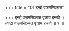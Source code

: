 +++
title = "01 इन्द्रो वज्रमसिञ्चत"

+++
इन्द्रो वज्रमसिञ्चत वृत्राय हन्तवे ।  
त्वष्टा वज्रमसिञ्चत वृत्राय हन्तवे ॥ १ ॥